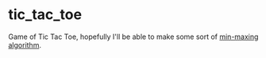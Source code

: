 # tic_tac_toe

Game of Tic Tac Toe, hopefully I'll be able to make some sort of [min-maxing algorithm](https://en.wikipedia.org/wiki/Minimax).

